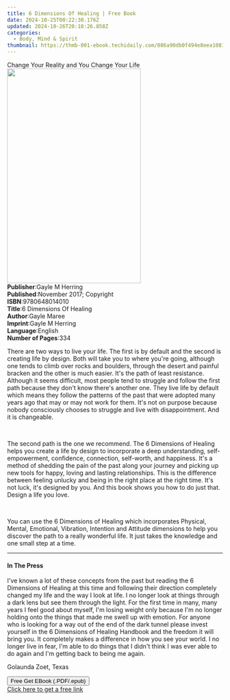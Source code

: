 ```yaml
---
title: 6 Dimensions Of Healing | Free Book
date: 2024-10-25T00:22:30.176Z
updated: 2024-10-26T20:18:26.858Z
categories:
  - Body, Mind & Spirit
thumbnail: https://thmb-001-ebook.techidaily.com/086a90db0f494e8eea1081f028598213cb4175abb0a842b8a053762263f08b7a.jpg
---
```

<main id="book-container">
  <div class="flex flex-col">
    <div class="book-brief flex-1 py-6 px-4 sm:p-6 md:py-10 md:px-8">
      <!-- brief-->
      <div class="book-brief-main">
        Change Your Reality and You Change Your Life
      </div>
    </div>
    <div
      class="book-meta-info flex-1 grid gap-4 col-start-1 col-end-3 row-start-1 sm:mb-6 sm:grid-cols-4 lg:gap-6 lg:col-start-2 lg:row-end-6 lg:row-span-6 lg:mb-0"
    >
      <div
        class="book-meta-info-left place-content-center mt-4 p-4 text-sm leading-6 col-start-2 col-span-2 dark:text-slate-400"
      >
        <img
          class="w-full h-500 object-cover rounded-lg sm:h-255 sm:col-span-2 lg:col-span-full"
          src="https://img-001-ebook.techidaily.com/320f3b54a97b599682736a02ea0c34a17829042d3ac7382b89ea6c5ebe52f916.jpg"
          alt=""
          width="312"
          height="500"
        />
      </div>
      <div
        class="book-meta-info-right mt-2 col-start-1 row-start-2 col-span-3 self-center"
      >
        <!-- meta data  -->
        <div class="flex flex-col px-4 md:px-8">
          <div class="flex-1">
            <strong>Publisher</strong>:<span class="px-2">Gayle M Herring</span>
          </div>
          <div class="flex-1">
            <strong>Published</strong>:<span class="px-2"
              >November 2017; Copyright</span
            >
          </div>
          <div class="flex-1">
            <strong>ISBN</strong>:<span class="px-2">9780648014010</span>
          </div>
          <div class="flex-1">
            <strong>Title</strong>:<span class="px-2"
              >6 Dimensions Of Healing</span
            >
          </div>
          <div class="flex-1">
            <strong>Author</strong>:<span class="px-2">Gayle Maree</span>
          </div>
          <div class="flex-1">
            <strong>Imprint</strong>:<span class="px-2">Gayle M Herring</span>
          </div>
          <div class="flex-1">
            <strong>Language</strong>:<span class="px-2">English</span>
          </div>
          <div class="flex-1">
            <strong>Number of Pages</strong>:<span class="px-2">334</span>
          </div>
        </div>
      </div>
    </div>
    <div class="book-description flex-1 py-6 px-4 sm:p-6 md:py-10 md:px-8">
      <div class="book-description-main">
        <div accordion-content="" id="description">
          <p>
            There are two ways to live your life. The first is by default and
            the second is creating life by design. Both will take you to where
            you're going, although one tends to climb over rocks and boulders,
            through the desert and painful bracken and the other is much easier.
            It's the path of least resistance. Although it seems difficult, most
            people tend to struggle and follow the first path because they don't
            know there's another one. They live life by default which means they
            follow the patterns of the past that were adopted many years ago
            that may or may not work for them. It's not on purpose because
            nobody consciously chooses to struggle and live with disappointment.
            And it is changeable.
          </p>
          <p><br /></p>
          <p>
            The second path is the one we recommend. The 6 Dimensions of Healing
            helps you create a life by design to incorporate a deep
            understanding, self-empowerment, confidence, connection, self-worth,
            and happiness. It's a method of shedding the pain of the past along
            your journey and picking up new tools for happy, loving and lasting
            relationships. This is the difference between feeling unlucky and
            being in the right place at the right time. It's not luck, it's
            designed by you. And this book shows you how to do just that. Design
            a life you love.
          </p>
          <p><br /></p>
          <p>
            You can use the 6 Dimensions of Healing which incorporates Physical,
            Mental, Emotional, Vibration, Intention and Attitude dimensions to
            help you discover the path to a really wonderful life. It just takes
            the knowledge and one small step at a time.
          </p>
        </div>
        <div class="accordion-fader"></div>
      </div>
    </div>
    <div class="book-excerpts flex-1 py-6 px-4 sm:p-6 md:py-10 md:px-8">
      <!-- excerpts-->
      <div class="book-excerpts-main">
        <hr />
        <h4 class="placeholder placeholder-heading">
          <span>In The Press</span>
        </h4>
        <p></p>
        <p>
          I've known a lot of these concepts from the past but reading the 6
          Dimensions of Healing at this time and following their direction
          completely changed my life and the way I look at life. I no longer
          look at things through a dark lens but see them through the light. For
          the first time in many, many years I feel good about myself, I'm
          losing weight only because I'm no longer holding onto the things that
          made me swell up with emotion. For anyone who is looking for a way out
          of the end of the dark tunnel please invest yourself in the 6
          Dimensions of Healing Handbook and the freedom it will bring you. It
          completely makes a difference in how you see your world. I no longer
          live in fear, I'm able to do things that I didn't think I was ever
          able to do again and I'm getting back to being me again.
        </p>
        <p>Golaunda Zoet, Texas</p>
        <p></p>
      </div>
    </div>
    <div
      class="book-about-author flex-1 py-6 px-4 sm:p-6 md:py-10 md:px-8"
    ></div>
    <div class="book-free-get flex-1 py-6 px-4 sm:p-6 md:py-10 md:px-8">
      <button
        id="btn-free-get"
        class="bg-blue-500 hover:bg-blue-700 text-white font-bold py-2 px-4 rounded"
      >
        Free Get EBook (.PDF/.epub)
      </button>
      <div id="countdown-display" class="px-2 text-lg mt-2"></div>
      <a
        id="free-link"
        class="hidden bg-blue-500 hover:bg-blue-700 text-white font-bold py-2 px-4 rounded"
        href="https://www.ebooks.com/en-us/book/209855781/6-dimensions-of-healing/gayle-maree/"
        target="_blank"
        >Click here to get a free link</a
      >
    </div>
    <script>
      let countdownTime = 0;
      let countdownInterval = null;
      document
        .getElementById('btn-free-get')
        .addEventListener('click', startCountdown);
      function startCountdown() {
        countdownTime = new Date().getTime() + 60000 * 3;
        countdownInterval = setInterval(updateCountdown, 1000);
        document.getElementById('btn-free-get').disabled = true;
        document
          .getElementById('btn-free-get')
          .classList.add('bg-gray-500', 'cursor-not-allowed');
      }
      function updateCountdown() {
        let currentTime = new Date().getTime();
        let timeLeft = countdownTime - currentTime;
        let secondsLeft = Math.floor(timeLeft / 1000);
        document.getElementById('countdown-display').innerHTML =
          `Remaining time: ${secondsLeft} seconds.`;
        if (secondsLeft <= 0) {
          clearInterval(countdownInterval);
          document.getElementById('btn-free-get').classList.add('hidden');
          document.getElementById('free-link').classList.remove('hidden');
          document.getElementById('countdown-display').innerHTML = '';
        }
      }
    </script>
  </div>
</main>

<ins class="adsbygoogle"
      style="display:block"
      data-ad-client="ca-pub-7571918770474297"
      data-ad-slot="8358498916"
      data-ad-format="auto"
      data-full-width-responsive="true"></ins>
    
